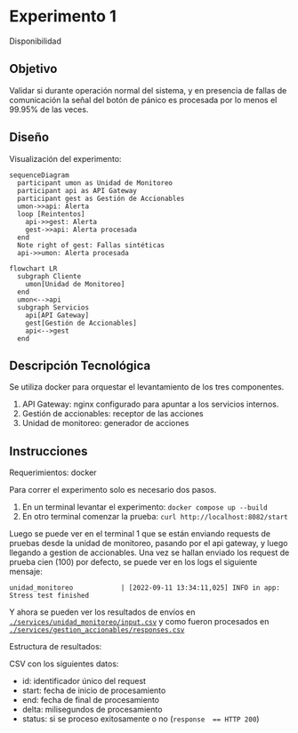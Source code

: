 # Experimento 1

Disponibilidad


## Objetivo

Validar si durante operación normal del sistema, y en presencia de fallas de comunicación la señal del botón de pánico es procesada por lo menos el 99.95% de las veces.

## Diseño

Visualización del experimento:

```mermaid
sequenceDiagram
  participant umon as Unidad de Monitoreo
  participant api as API Gateway
  participant gest as Gestión de Accionables
  umon->>api: Alerta
  loop [Reintentos]
    api->>gest: Alerta
    gest->>api: Alerta procesada
  end
  Note right of gest: Fallas sintéticas
  api->>umon: Alerta procesada
```

```mermaid
flowchart LR
  subgraph Cliente
    umon[Unidad de Monitoreo]
  end
  umon<-->api
  subgraph Servicios
    api[API Gateway]
    gest[Gestión de Accionables]
    api<-->gest
  end
```

## Descripción Tecnológica

Se utiliza docker para orquestar el levantamiento de los tres componentes.

1. API Gateway: nginx configurado para apuntar a los servicios internos.
2. Gestión de accionables: receptor de las acciones
3. Unidad de monitoreo: generador de acciones

## Instrucciones

Requerimientos: docker

Para correr el experimento solo es necesario dos pasos.

1. En un terminal levantar el experimento: `docker compose up --build`
2. En otro terminal comenzar la prueba: `curl http://localhost:8082/start `

Luego se puede ver en el terminal 1 que se están enviando requests de pruebas desde la unidad de monitoreo, pasando por el api gateway, y luego llegando a gestion de accionables. Una vez se hallan enviado los request de prueba cien (100) por defecto, se puede ver en los logs el siguiente mensaje:

```
unidad_monitoreo            | [2022-09-11 13:34:11,025] INFO in app: Stress test finished
```

Y ahora se pueden ver los resultados de envíos en [`./services/unidad_monitoreo/input.csv`](./services/unidad_monitoreo/input.csv) y como fueron procesados en
[`./services/gestion_accionables/responses.csv`](./services/gestion_accionables/responses.csv)

Estructura de resultados:

CSV con los siguientes datos:

* id: identificador único del request
* start: fecha de inicio de procesamiento
* end: fecha de final de procesamiento
* delta: milisegundos de procesamiento
* status: si se proceso exitosamente o no (`response  == HTTP 200`)

